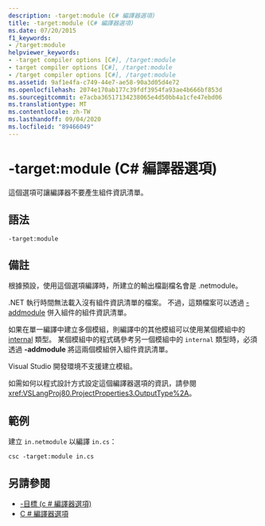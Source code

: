 ```yaml
---
description: -target:module (C# 編譯器選項)
title: -target:module (C# 編譯器選項)
ms.date: 07/20/2015
f1_keywords:
- /target:module
helpviewer_keywords:
- -target compiler options [C#], /target:module
- target compiler options [C#], /target:module
- /target compiler options [C#], /target:module
ms.assetid: 9af1e4fa-c749-44e7-ae58-90a3d05d4e72
ms.openlocfilehash: 2074e170ab177c39fdf3954fa93ae4b666bf853d
ms.sourcegitcommit: e7acba36517134238065e4d50bb4a1cfe47ebd06
ms.translationtype: MT
ms.contentlocale: zh-TW
ms.lasthandoff: 09/04/2020
ms.locfileid: "89466049"
---
```

# <a name="-targetmodule-c-compiler-options"></a>-target:module (C# 編譯器選項)
這個選項可讓編譯器不要產生組件資訊清單。  
  
## <a name="syntax"></a>語法  
  
```console  
-target:module  
```  
  
## <a name="remarks"></a>備註  
 根據預設，使用這個選項編譯時，所建立的輸出檔副檔名會是 .netmodule。  
  
 .NET 執行時間無法載入沒有組件資訊清單的檔案。 不過，這類檔案可以透過 [-addmodule](./addmodule-compiler-option.md) 併入組件的組件資訊清單。  
  
 如果在單一編譯中建立多個模組，則編譯中的其他模組可以使用某個模組中的 [internal](../keywords/internal.md) 類型。 某個模組中的程式碼參考另一個模組中的 `internal` 類型時，必須透過 **-addmodule** 將這兩個模組併入組件資訊清單。  
  
 Visual Studio 開發環境不支援建立模組。  
  
 如需如何以程式設計方式設定這個編譯器選項的資訊，請參閱 <xref:VSLangProj80.ProjectProperties3.OutputType%2A>。  
  
## <a name="example"></a>範例  
 建立 `in.netmodule` 以編譯 `in.cs`：  
  
```console  
csc -target:module in.cs  
```  
  
## <a name="see-also"></a>另請參閱

- [-目標 (c # 編譯器選項) ](./target-compiler-option.md)
- [C # 編譯器選項](./index.md)
